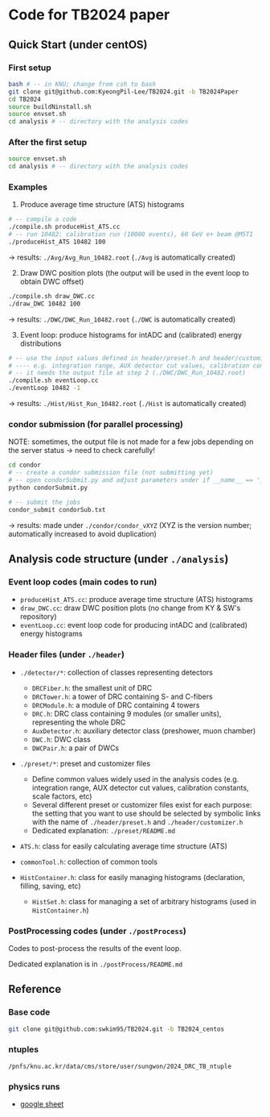 # Code for TB2024 paper

## Quick Start (under centOS)
### First setup
```bash
bash # -- in KNU; change from csh to bash
git clone git@github.com:KyeongPil-Lee/TB2024.git -b TB2024Paper
cd TB2024
source buildNinstall.sh
source envset.sh
cd analysis # -- directory with the analysis codes
```

### After the first setup
```bash
source envset.sh
cd analysis # -- directory with the analysis codes
```

### Examples
1. Produce average time structure (ATS) histograms
```bash
# -- compile a code
./compile.sh produceHist_ATS.cc
# -- run 10482: calibration run (10000 events), 60 GeV e+ beam @M5T1
./produceHist_ATS 10482 100
```
-> results: `./Avg/Avg_Run_10482.root` (`./Avg` is automatically created)

2. Draw DWC position plots (the output will be used in the event loop to obtain DWC offset)
```bash
./compile.sh draw_DWC.cc
./draw_DWC 10482 100
```
-> results: `./DWC/DWC_Run_10482.root` (`./DWC` is automatically created)

3. Event loop: produce histograms for intADC and (calibrated) energy distributions
```bash
# -- use the input values defined in header/preset.h and header/customizer.h: need to check before running!
# ---- e.g. integration range, AUX detector cut values, calibration constants, scale factors, etc
# -- it needs the output file at step 2 (./DWC/DWC_Run_10482.root)
./compile.sh eventLoop.cc
./eventLoop 10482 -1
```
-> results: `./Hist/Hist_Run_10482.root` (`./Hist` is automatically created)

### condor submission (for parallel processing)
NOTE: sometimes, the output file is not made for a few jobs depending on the server status -> need to check carefully!

```bash
cd condor
# -- create a condor submission file (not submitting yet)
# -- open condorSubmit.py and adjust parameters under if __name__ == '__main__' (mode and macro)
python condorSubmit.py

# -- submit the jobs
condor_submit condorSub.txt
```
-> results: made under `./condor/condor_vXYZ` (XYZ is the version number; automatically increased to avoid duplication)

## Analysis code structure (under `./analysis`)

### Event loop codes (main codes to run)
* `produceHist_ATS.cc`: produce average time structure (ATS) histograms
* `draw_DWC.cc`: draw DWC position plots (no change from KY & SW's repository)
* `eventLoop.cc`: event loop code for producing intADC and (calibrated) energy histograms

### Header files (under `./header`)
* `./detector/*`: collection of classes representing detectors
   * `DRCFiber.h`: the smallest unit of DRC
   * `DRCTower.h`: a tower of DRC containing S- and C-fibers
   * `DRCModule.h`: a module of DRC containing 4 towers
   * `DRC.h`: DRC class containing 9 modules (or smaller units), representing the whole DRC
   * `AuxDetector.h`: auxiliary detector class (preshower, muon chamber)
   * `DWC.h`: DWC class
   * `DWCPair.h`: a pair of DWCs

* `./preset/*`: preset and customizer files
  * Define common values widely used in the analysis codes (e.g. integration range, AUX detector cut values, calibration constants, scale factors, etc)
  * Several different preset or customizer files exist for each purpose: the setting that you want to use should be selected by symbolic links with the name of `./header/preset.h` and `./header/customizer.h`
  * Dedicated explanation: `./preset/README.md`

* `ATS.h`: class for easily calculating average time structure (ATS)
* `commonTool.h`: collection of common tools
* `HistContainer.h`: class for easily managing histograms (declaration, filling, saving, etc)
  * `HistSet.h`: class for managing a set of arbitrary histograms (used in `HistContainer.h`)

### PostProcessing codes (under `./postProcess`)
Codes to post-process the results of the event loop.

Dedicated explanation is in `./postProcess/README.md`


## Reference

### Base code

```bash
git clone git@github.com:swkim95/TB2024.git -b TB2024_centos
```

### ntuples

```
/pnfs/knu.ac.kr/data/cms/store/user/sungwon/2024_DRC_TB_ntuple
```

### physics runs

* [google sheet](https://docs.google.com/spreadsheets/d/1H2w0b0rfcMFYRcDRZUMS6uL91V1MmawK/edit?usp=sharing&ouid=117548372861877042914&rtpof=true&sd=true)






